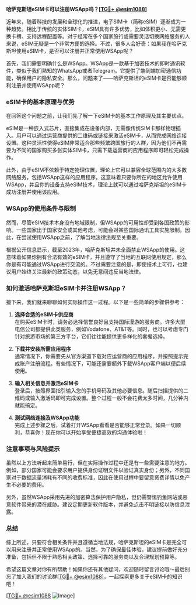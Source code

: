 **哈萨克斯坦eSIM卡可以注册WSApp吗？[[TG💪+ @esim1088](https://t.me/s/esim1088)]**

近年来，随着科技的发展和全球化的推进，电子SIM卡（简称eSIM）逐渐成为一种趋势。相比于传统的实体SIM卡，eSIM具有许多优势，比如体积更小、无需更换卡槽、支持远程配置等。对于经常在多个国家旅行或需要灵活切换网络服务的人来说，eSIM无疑是一个非常方便的选择。不过，很多人会好奇：如果我在哈萨克斯坦使用eSIM卡，是否可以注册并正常使用WSApp呢？

首先，我们需要明确什么是WSApp。WSApp是一款基于加密技术的即时通讯软件，类似于我们熟知的WhatsApp或者Telegram。它提供了端到端加密通信功能，确保用户的隐私安全。那么，问题来了——哈萨克斯坦的eSIM卡是否能够顺利注册并使用WSApp呢？

### eSIM卡的基本原理与优势

在回答这个问题之前，让我们先了解一下eSIM卡的基本工作原理及其主要优点。

eSIM是一种嵌入式芯片，直接集成在设备内部，无需像传统SIM卡那样物理插入。用户可以通过运营商提供的二维码或链接来激活eSIM卡，从而完成网络连接设置。这种灵活性使得eSIM非常适合那些频繁跨国旅行的人群，因为他们不再需要为不同的国家购买多张实体SIM卡，只需下载运营商的应用程序即可轻松完成操作。

此外，由于eSIM不依赖于特定物理位置，理论上它可以兼容全球范围内的大多数网络服务，包括WSApp这样的应用程序。这意味着只要你所在的地区允许使用WSApp，并且你的设备支持eSIM技术，理论上就可以通过哈萨克斯坦的eSIM卡成功注册并使用该应用。

### WSApp的使用条件与限制

然而，尽管eSIM技术本身没有地域限制，但WSApp的可用性却受到各国政策的影响。一些国家出于国家安全或其他考虑，可能会对某些国际通讯工具实施限制。因此，在尝试使用WSApp之前，了解当地法律法规至关重要。

根据公开信息显示，截至2023年，哈萨克斯坦并未全面禁止WSApp的使用。这意味着如果你拥有合法有效的eSIM卡，并且遵守了当地的互联网使用规定，那么你是有可能通过WSApp进行交流的。不过需要注意的是，即使技术上可行，也建议用户始终关注最新的政策动态，以免无意间违反当地法律。

### 如何激活哈萨克斯坦eSIM卡并注册WSApp？

接下来，我们就来聊聊如何实际操作这一过程。以下是一些简单的步骤供参考：

1. **选择合适的eSIM卡供应商**  
   在购买eSIM卡时，请务必选择信誉良好且支持国际漫游的服务商。许多大型电信公司都提供此类服务，例如Vodafone、AT&T等。同时，也可以考虑专门针对旅游市场的第三方平台，它们往往能提供更多样化的套餐选择。

2. **下载并安装所需应用程序**  
   通常情况下，你需要先从官方渠道下载对应运营商的应用程序，并按照提示完成账户注册流程。有些情况下，可能还需要额外下载WSApp客户端以便后续使用。

3. **输入相关信息并激活eSIM卡**  
   登录后，按照界面指引输入您的手机号码及其他必要信息。随后扫描提供的二维码或输入激活码即可完成设置。整个过程一般不会花费太多时间，几分钟内就能搞定。

4. **测试网络连接及WSApp功能**  
   完成上述步骤之后，试着打开WSApp看看是否能够正常登录。如果一切顺利，恭喜你！现在你可以开始享受便捷高效的沟通体验啦！

### 注意事项与风险提示

虽然以上方法听起来简单易行，但在实际操作过程中还是有一些需要注意的地方。例如，部分国家可能会要求用户提供身份证明文件以验证真实身份；另外，不同国家对于数据流量消耗有不同的收费标准，因此在使用过程中要留意资费详情以免产生不必要的费用。

另外，虽然WSApp采用先进的加密算法保护用户隐私，但仍需警惕钓鱼网站或恶意软件带来的潜在威胁。建议定期更新软件版本，并避免点击不明链接以防信息泄露。

### 总结

综上所述，只要符合相关条件并且遵循当地法规，哈萨克斯坦的eSIM卡是完全可以用来注册并正常使用WSApp的。当然，为了确保最佳体验，建议提前做好充分准备，包括但不限于熟悉相关政策、选择可靠的服务商以及合理规划预算等。

希望这篇文章对你有所帮助！如果你还有其他疑问，欢迎随时留言讨论哦～最后别忘了加入我们的讨论群[[TG💪+ @esim1088](https://t.me/s/esim1088)]，一起探索更多关于eSIM卡的知识吧！

[[TG💪+ @esim1088](https://t.me/s/esim1088) ![Image](https://i.postimg.cc/4NQfJmqS/Snipaste-2025-05-13-00-14-12.png)]
